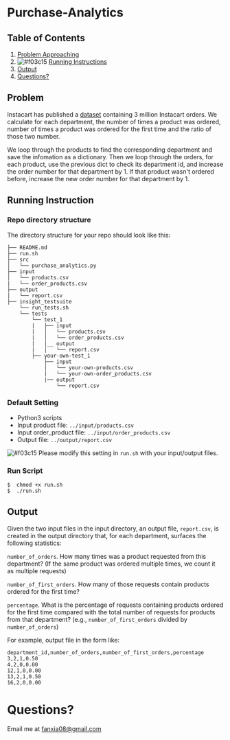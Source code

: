 # Purchase-Analytics

## Table of Contents
1. [Problem Approaching](README.md#problem)
1. ![#f03c15](https://placehold.it/15/f03c15/000000?text=+) [Running Instructions](README.md#instructions)
1. [Output](README.md#output)
1. [Questions?](README.md#questions?)

## Problem

Instacart has published a [dataset](https://www.instacart.com/datasets/grocery-shopping-2017) containing 3 million Instacart orders. We calculate for each department, the number of times a product was ordered, number of times a product was ordered for the first time and the ratio of those two number.

We loop through the products to find the corresponding department and save the infomation as a dictionary. Then we loop through the orders, for each product, use the previous dict to check its department id, and increase the order number for that department by 1. If that product wasn't ordered before, increase the new order number for that department by 1.


## Running Instruction

### Repo directory structure

The directory structure for your repo should look like this:

    ├── README.md
    ├── run.sh
    ├── src
    │   └── purchase_analytics.py
    ├── input
    │   └── products.csv
    |   └── order_products.csv
    ├── output
    |   └── report.csv
    ├── insight_testsuite
        └── run_tests.sh
        └── tests
            └── test_1
            |   ├── input
            |   │   └── products.csv
            |   │   └── order_products.csv
            |   |__ output
            |   │   └── report.csv
            ├── your-own-test_1
                ├── input
                │   └── your-own-products.csv
                |   └── your-own-order_products.csv
                |── output
                    └── report.csv

### Default Setting
* Python3 scripts
* Input product file: `../input/products.csv`
* Input order_product file: `../input/order_products.csv`
* Output file: `../output/report.csv`

![#f03c15](https://placehold.it/15/f03c15/000000?text=+) Please modify this setting in `run.sh` with your input/output files.

### Run Script
```
$  chmod +x run.sh
$  ./run.sh
```
## Output

Given the two input files in the input directory, an output file, `report.csv`, is created in the output directory that, for each department, surfaces the following statistics:

`number_of_orders`. How many times was a product requested from this department? (If the same product was ordered multiple times, we count it as multiple requests)

`number_of_first_orders`. How many of those requests contain products ordered for the first time?

`percentage`. What is the percentage of requests containing products ordered for the first time compared with the total number of requests for products from that department? (e.g., `number_of_first_orders` divided by `number_of_orders`)

For example, output file in the form like:

```
department_id,number_of_orders,number_of_first_orders,percentage
3,2,1,0.50
4,2,0,0.00
12,1,0,0.00
13,2,1,0.50
16,2,0,0.00
```
# Questions?
Email me at fanxia08@gmail.com
